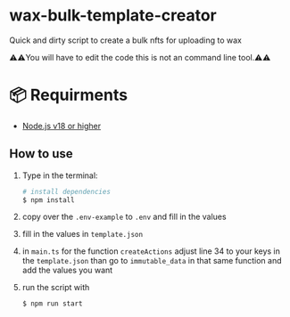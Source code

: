 # wax-bulk-template-creator

Quick and dirty script to create a bulk nfts for uploading to wax

⚠️⚠️You will have to edit the code this is not an command line tool.⚠️⚠️

# 📦 Requirments

-   [Node.js v18 or higher](https://nodejs.org/en/)

## How to use

1.  Type in the terminal:

    ```bash
    # install dependencies
    $ npm install
    ```

2.  copy over the `.env-example` to `.env` and fill in the values

3.  fill in the values in `template.json`

4.  in `main.ts` for the function `createActions` adjust line 34 to your keys in the `template.json`
    than go to `immutable_data` in that same function and add the values you want

5.  run the script with

    ```bash
    $ npm run start
    ```
